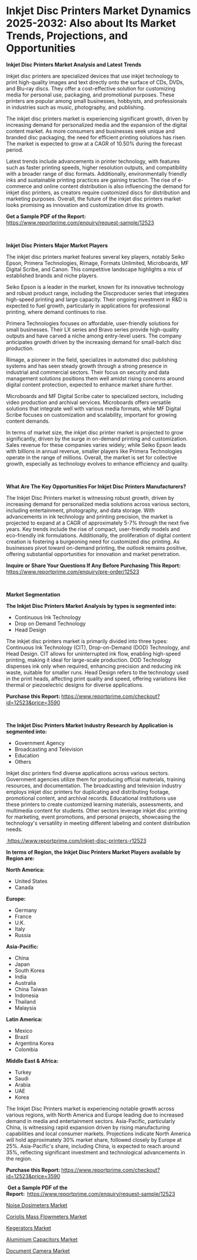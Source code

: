 <p><h1>Inkjet Disc Printers Market Dynamics 2025-2032: Also about Its Market Trends, Projections, and Opportunities</h1></p><p><strong>Inkjet Disc Printers Market Analysis and Latest Trends</strong></p>
<p><p>Inkjet disc printers are specialized devices that use inkjet technology to print high-quality images and text directly onto the surface of CDs, DVDs, and Blu-ray discs. They offer a cost-effective solution for customizing media for personal use, packaging, and promotional purposes. These printers are popular among small businesses, hobbyists, and professionals in industries such as music, photography, and publishing.</p><p>The inkjet disc printers market is experiencing significant growth, driven by increasing demand for personalized media and the expansion of the digital content market. As more consumers and businesses seek unique and branded disc packaging, the need for efficient printing solutions has risen. The market is expected to grow at a CAGR of 10.50% during the forecast period. </p><p>Latest trends include advancements in printer technology, with features such as faster printing speeds, higher resolution outputs, and compatibility with a broader range of disc formats. Additionally, environmentally friendly inks and sustainable printing practices are gaining traction. The rise of e-commerce and online content distribution is also influencing the demand for inkjet disc printers, as creators require customized discs for distribution and marketing purposes. Overall, the future of the inkjet disc printers market looks promising as innovation and customization drive its growth.</p></p>
<p><strong>Get a Sample PDF of the Report:&nbsp;</strong> <a href="https://www.reportprime.com/enquiry/request-sample/12523?utm_campaign=3139&utm_medium=2&utm_source=Github&utm_content=ia&utm_term=18032025&utm_id=inkjet-disc-printers">https://www.reportprime.com/enquiry/request-sample/12523</a></p>
<p>&nbsp;</p>
<p><strong>Inkjet Disc Printers Major Market Players</strong></p>
<p><p>The inkjet disc printers market features several key players, notably Seiko Epson, Primera Technologies, Rimage, Formats Unlimited, Microboards, MF Digital Scribe, and Canon. This competitive landscape highlights a mix of established brands and niche players.</p><p>Seiko Epson is a leader in the market, known for its innovative technology and robust product range, including the Discproducer series that integrates high-speed printing and large capacity. Their ongoing investment in R&D is expected to fuel growth, particularly in applications for professional printing, where demand continues to rise.</p><p>Primera Technologies focuses on affordable, user-friendly solutions for small businesses. Their LX series and Bravo series provide high-quality outputs and have carved a niche among entry-level users. The company anticipates growth driven by the increasing demand for small-batch disc production.</p><p>Rimage, a pioneer in the field, specializes in automated disc publishing systems and has seen steady growth through a strong presence in industrial and commercial sectors. Their focus on security and data management solutions positions them well amidst rising concerns around digital content protection, expected to enhance market share further.</p><p>Microboards and MF Digital Scribe cater to specialized sectors, including video production and archival services. Microboards offers versatile solutions that integrate well with various media formats, while MF Digital Scribe focuses on customization and scalability, important for growing content demands.</p><p>In terms of market size, the inkjet disc printer market is projected to grow significantly, driven by the surge in on-demand printing and customization. Sales revenue for these companies varies widely; while Seiko Epson leads with billions in annual revenue, smaller players like Primera Technologies operate in the range of millions. Overall, the market is set for collective growth, especially as technology evolves to enhance efficiency and quality.</p></p>
<p>&nbsp;</p>
<p><strong>What Are The Key Opportunities For Inkjet Disc Printers Manufacturers?</strong></p>
<p><p>The Inkjet Disc Printers market is witnessing robust growth, driven by increasing demand for personalized media solutions across various sectors, including entertainment, photography, and data storage. With advancements in ink technology and printing precision, the market is projected to expand at a CAGR of approximately 5-7% through the next five years. Key trends include the rise of compact, user-friendly models and eco-friendly ink formulations. Additionally, the proliferation of digital content creation is fostering a burgeoning need for customized disc printing. As businesses pivot toward on-demand printing, the outlook remains positive, offering substantial opportunities for innovation and market penetration.</p></p>
<p><strong>Inquire or Share Your Questions If Any Before Purchasing This Report:</strong> <a href="https://www.reportprime.com/enquiry/pre-order/12523?utm_campaign=3139&utm_medium=2&utm_source=Github&utm_content=ia&utm_term=18032025&utm_id=inkjet-disc-printers">https://www.reportprime.com/enquiry/pre-order/12523</a></p>
<p>&nbsp;</p>
<p><strong>Market Segmentation</strong></p>
<p><strong>The Inkjet Disc Printers Market Analysis by types is segmented into:</strong></p>
<p><ul><li>Continuous Ink Technology</li><li>Drop on Demand Technology</li><li>Head Design</li></ul></p>
<p><p>The inkjet disc printers market is primarily divided into three types: Continuous Ink Technology (CIT), Drop-on-Demand (DOD) Technology, and Head Design. CIT allows for uninterrupted ink flow, enabling high-speed printing, making it ideal for large-scale production. DOD Technology dispenses ink only when required, enhancing precision and reducing ink waste, suitable for smaller runs. Head Design refers to the technology used in the print heads, affecting print quality and speed, offering variations like thermal or piezoelectric designs for diverse applications.</p></p>
<p><strong>Purchase this Report:&nbsp;</strong><a href="https://www.reportprime.com/checkout?id=12523&price=3590&utm_campaign=3139&utm_medium=2&utm_source=Github&utm_content=ia&utm_term=18032025&utm_id=inkjet-disc-printers">https://www.reportprime.com/checkout?id=12523&price=3590</a></p>
<p>&nbsp;</p>
<p><strong>The Inkjet Disc Printers Market Industry Research by Application is segmented into:</strong></p>
<p><ul><li>Government Agency</li><li>Broadcasting and Television</li><li>Education</li><li>Others</li></ul></p>
<p><p>Inkjet disc printers find diverse applications across various sectors. Government agencies utilize them for producing official materials, training resources, and documentation. The broadcasting and television industry employs inkjet disc printers for duplicating and distributing footage, promotional content, and archival records. Educational institutions use these printers to create customized learning materials, assessments, and multimedia content for students. Other sectors leverage inkjet disc printing for marketing, event promotions, and personal projects, showcasing the technology's versatility in meeting different labeling and content distribution needs.</p></p>
<p><a href="https://www.reportprime.com/inkjet-disc-printers-r12523?utm_campaign=3139&utm_medium=2&utm_source=Github&utm_content=ia&utm_term=18032025&utm_id=inkjet-disc-printers">&nbsp;https://www.reportprime.com/inkjet-disc-printers-r12523</a></p>
<p><strong>In terms of Region, the Inkjet Disc Printers Market Players available by Region are:</strong></p>
<p>
    <p> <strong> North America: </strong>
        <ul>
            <li>United States</li>
            <li>Canada</li>
        </ul>
        </p> 
    <p> <strong> Europe: </strong>
        <ul>
            <li>Germany</li>
            <li>France</li>
            <li>U.K.</li>
            <li>Italy</li>
            <li>Russia</li>
        </ul>
        </p> 
    <p> <strong> Asia-Pacific: </strong>
        <ul>
            <li>China</li>
            <li>Japan</li>
            <li>South Korea</li>
            <li>India</li>
            <li>Australia</li>
            <li>China Taiwan</li>
            <li>Indonesia</li>
            <li>Thailand</li>
            <li>Malaysia</li>
        </ul>
        </p> 
    <p> <strong> Latin America: </strong>
        <ul>
            <li>Mexico</li>
            <li>Brazil</li>
            <li>Argentina Korea</li>
            <li>Colombia</li>
        </ul>
        </p> 
    <p> <strong> Middle East & Africa: </strong>
        <ul>
            <li>Turkey</li>
            <li>Saudi</li>
            <li>Arabia</li>
            <li>UAE</li>
            <li>Korea</li>
        </ul>
    </p>
    </p>
<p><p>The Inkjet Disc Printers market is experiencing notable growth across various regions, with North America and Europe leading due to increased demand in media and entertainment sectors. Asia-Pacific, particularly China, is witnessing rapid expansion driven by rising manufacturing capabilities and local consumer markets. Projections indicate North America will hold approximately 30% market share, followed closely by Europe at 25%. Asia-Pacific's share, including China, is expected to reach around 35%, reflecting significant investment and technological advancements in the region.</p></p>
<p><strong>Purchase this Report: </strong><a href="https://www.reportprime.com/checkout?id=12523&price=3590&utm_campaign=3139&utm_medium=2&utm_source=Github&utm_content=ia&utm_term=18032025&utm_id=inkjet-disc-printers">https://www.reportprime.com/checkout?id=12523&price=3590</a></p>
<p>&nbsp;<strong>Get a Sample PDF of the Report:&nbsp;&nbsp;</strong><a href="https://www.reportprime.com/enquiry/request-sample/12523?utm_campaign=3139&utm_medium=2&utm_source=Github&utm_content=ia&utm_term=18032025&utm_id=inkjet-disc-printers">https://www.reportprime.com/enquiry/request-sample/12523</a></p>
<p><strong></strong></p>
<p><p><a href="https://www.linkedin.com/pulse/accurate-data-noise-dosimeters-market-size-share-volume-growth-pdfve?utm_campaign=3139&utm_medium=2&utm_source=Github&utm_content=ia&utm_term=18032025&utm_id=inkjet-disc-printers">Noise Dosimeters Market</a></p><p><a href="https://www.linkedin.com/pulse/coriolis-mass-flowmeters-market-size-expanding-cagr-jguge?utm_campaign=3139&utm_medium=2&utm_source=Github&utm_content=ia&utm_term=18032025&utm_id=inkjet-disc-printers">Coriolis Mass Flowmeters Market</a></p><p><a href="https://www.linkedin.com/pulse/kegerators-market-revolution-size-share-emerging-trends-2025-rurlf?utm_campaign=3139&utm_medium=2&utm_source=Github&utm_content=ia&utm_term=18032025&utm_id=inkjet-disc-printers">Kegerators Market</a></p><p><a href="https://github.com/abuugjetaj/Market-Research-Report-List-1/blob/main/aluminium-capacitors-market.md?utm_campaign=3139&utm_medium=2&utm_source=Github&utm_content=ia&utm_term=18032025&utm_id=inkjet-disc-printers">Aluminium Capacitors Market</a></p><p><a href="https://www.linkedin.com/pulse/document-camera-market-investigation-industry-evolution-ypa1f?utm_campaign=3139&utm_medium=2&utm_source=Github&utm_content=ia&utm_term=18032025&utm_id=inkjet-disc-printers">Document Camera Market</a></p></p>